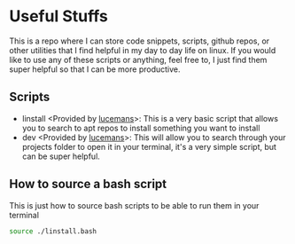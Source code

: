 # Useful Stuffs

This is a repo where I can store code snippets, scripts, github repos, or other utilities that I find helpful in my day to day life on linux.  If you would like to use any of these scripts or anything, feel free to, I just find them super helpful so that I can be more productive.

## Scripts
  - linstall <Provided by [lucemans](https://github.com/lucemans)>: This is a very basic script that allows you to search to apt repos to install something you want to install
  - dev <Provided by [lucemans](https://github.com/lucemans)>: This will allow you to search through your projects folder to open it in your terminal, it's a very simple script, but can be super helpful.


## How to source a bash script
This is just how to source bash scripts to be able to run them in your terminal

```bash
source ./linstall.bash
```
